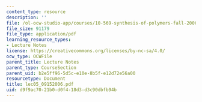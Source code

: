 ```yaml
---
content_type: resource
description: ''
file: /ol-ocw-studio-app/courses/10-569-synthesis-of-polymers-fall-2006/d9f9ac7021b0d0f418d3d3c90dbfb94b_lec05_09152006.pdf
file_size: 91179
file_type: application/pdf
learning_resource_types:
- Lecture Notes
license: https://creativecommons.org/licenses/by-nc-sa/4.0/
ocw_type: OCWFile
parent_title: Lecture Notes
parent_type: CourseSection
parent_uid: b2e5ff96-5d5c-e10e-8b5f-e12d72e56a00
resourcetype: Document
title: lec05_09152006.pdf
uid: d9f9ac70-21b0-d0f4-18d3-d3c90dbfb94b
---
```

